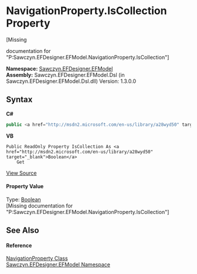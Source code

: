 # NavigationProperty.IsCollection Property 
 

\[Missing <summary> documentation for "P:Sawczyn.EFDesigner.EFModel.NavigationProperty.IsCollection"\]

**Namespace:**&nbsp;<a href="N_Sawczyn_EFDesigner_EFModel">Sawczyn.EFDesigner.EFModel</a><br />**Assembly:**&nbsp;Sawczyn.EFDesigner.EFModel.Dsl (in Sawczyn.EFDesigner.EFModel.Dsl.dll) Version: 1.3.0.0

## Syntax

**C#**<br />
``` C#
public <a href="http://msdn2.microsoft.com/en-us/library/a28wyd50" target="_blank">bool</a> IsCollection { get; }
```

**VB**<br />
``` VB
Public ReadOnly Property IsCollection As <a href="http://msdn2.microsoft.com/en-us/library/a28wyd50" target="_blank">Boolean</a>
	Get
```

<a href="https://github.com/msawczyn/EFDesigner/tree/master/src/Dsl/CustomCode/Utilities/NavigationProperty.cs#L10" title="View the source code">View Source</a><br />

#### Property Value
Type: <a href="http://msdn2.microsoft.com/en-us/library/a28wyd50" target="_blank">Boolean</a><br />\[Missing <value> documentation for "P:Sawczyn.EFDesigner.EFModel.NavigationProperty.IsCollection"\]

## See Also


#### Reference
<a href="T_Sawczyn_EFDesigner_EFModel_NavigationProperty">NavigationProperty Class</a><br /><a href="N_Sawczyn_EFDesigner_EFModel">Sawczyn.EFDesigner.EFModel Namespace</a><br />